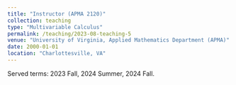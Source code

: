 ```yaml
---
title: "Instructor (APMA 2120)"
collection: teaching
type: "Multivariable Calculus"
permalink: /teaching/2023-08-teaching-5
venue: "University of Virginia, Applied Mathematics Department (APMA)"
date: 2000-01-01
location: "Charlottesville, VA"
---
```


Served terms: 2023 Fall, 2024 Summer, 2024 Fall.
